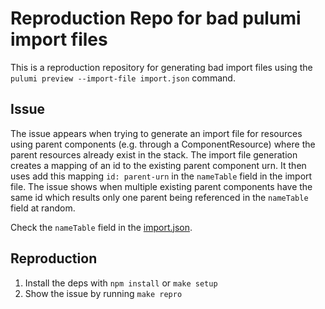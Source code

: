 # Reproduction Repo for bad pulumi import files

This is a reproduction repository for generating bad import files using the `pulumi preview --import-file import.json` command.

## Issue

The issue appears when trying to generate an import file for resources using parent components (e.g. through a ComponentResource) where the parent resources already exist in the stack.
The import file generation creates a mapping of an id to the existing parent component urn.
It then uses add this mapping `id: parent-urn` in the `nameTable` field in the import file.
The issue shows when multiple existing parent components have the same id which results only one parent being referenced in the `nameTable` field at random.

Check the `nameTable` field in the [import.json](./import.json).

## Reproduction

1. Install the deps with `npm install` or `make setup`
2. Show the issue by running `make repro`

